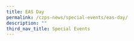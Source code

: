 ```yaml
---
title: EAS Day
permalink: /czps-news/special-events/eas-day/
description: ""
third_nav_title: Special Events
---
```

